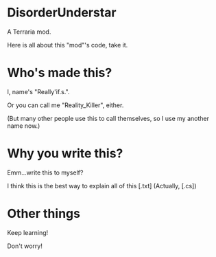 # DisorderUnderstar
A Terraria mod.

Here is all about this "mod"'s code, take it.

# Who's made this?
I, name's "Really'if.s.".

Or you can call me "Reality_Killer", either.

(But many other people use this to call themselves, so I use my another name now.)

# Why you write this?
Emm...write this to myself?

I think this is the best way to explain all of this [.txt] (Actually, [.cs])

# Other things
Keep learning!

Don't worry!
